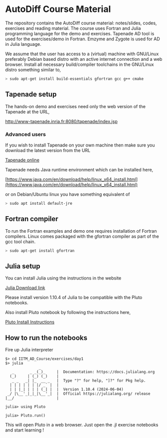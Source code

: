 # AutoDiff Course Material

The repository contains the AutoDiff course material: notes/slides, codes, exercises and reading material. The course uses Fortran and Julia programming language for the demo and exercises. Tapenade AD tool is used for the exercises/demo in Fortran. Emzyme and Zygote is used for AD in Julia language.

We assume that the user has access to a (virtual) machine with GNU/Linux preferably Debian based distro with an active internet connection and a web browser. Install all necessary build/compiler toolchains in the GNU/Linux distro something similar to,

```bash
> sudo apt-get install build-essentials gfortran gcc g++ cmake
```

## Tapenade setup

The hands-on demo and exercises need only the web version of the Tapenade at the URL,

http://www-tapenade.inria.fr:8080/tapenade/index.jsp

### Advanced users

If you wish to install Tapenade on your own machine then make sure you download the latest version from the URL

[Tapenade online](https://tapenade.gitlabpages.inria.fr/tapenade)

Tapenade needs Java runtime environment which can be installed here,

[https://www.java.com/en/download/help/linux_x64_install.html](https://www.java.com/en/download/help/linux_x64_install.html)

or on Debian/Ubuntu linux you have something equivalent of

```bash
> sudo apt install default-jre
```

## Fortran compiler

To run the Fortran examples and demo one requires installation of Fortran compilers. Linux comes packaged with the gfortran compiler as part of the gcc tool chain.

```bash
> sudo apt-get install gfortran
```

## Julia setup

You can install Julia using the instructions in the website

[Julia Download link](https://julialang.org/downloads/)

Please install version 1.10.4 of Julia to be compatible with the Pluto notebooks.

Also install Pluto notebook by following the instructions here,

[Pluto Install Instructions](https://plutojl.org/#install)

## How to run the notebooks

Fire up Julia interpreter 

```
$> cd IITM_AD_Course/exercises/day1
$> julia
               _
   _       _ _(_)_     |  Documentation: https://docs.julialang.org
  (_)     | (_) (_)    |
   _ _   _| |_  __ _   |  Type "?" for help, "]?" for Pkg help.
  | | | | | | |/ _` |  |
  | | |_| | | | (_| |  |  Version 1.10.4 (2024-06-04)
 _/ |\__'_|_|_|\__'_|  |  Official https://julialang.org/ release
|__/                   |

julia> using Pluto

julia> Pluto.run()
```

This will open Pluto in a web browser. Just open the .jl exercise notebooks and 
start learning !

